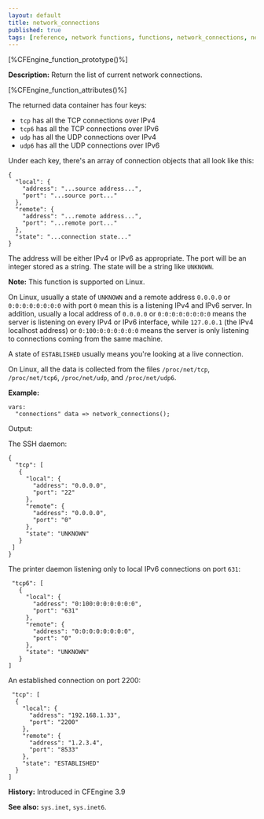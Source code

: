 ```yaml
---
layout: default
title: network_connections
published: true
tags: [reference, network functions, functions, network_connections, network, connections, inet, inet6, tcp, tcp6, udp, udp6]
---
```


[%CFEngine_function_prototype()%]

**Description:** Return the list of current network connections.

[%CFEngine_function_attributes()%]

The returned data container has four keys:

* `tcp` has all the TCP connections over IPv4
* `tcp6` has all the TCP connections over IPv6
* `udp` has all the UDP connections over IPv4
* `udp6` has all the UDP connections over IPv6

Under each key, there's an array of connection objects that all look like this:

```
{
  "local": {
    "address": "...source address...",
    "port": "...source port..."
  },
  "remote": {
    "address": "...remote address...",
    "port": "...remote port..."
  },
  "state": "...connection state..."
}
```

The address will be either IPv4 or IPv6 as appropriate. The port will
be an integer stored as a string. The state will be a string like
`UNKNOWN`.

**Note:** This function is supported on Linux.

On Linux, usually a state of `UNKNOWN` and a remote address `0.0.0.0`
or `0:0:0:0:0:0:0:0` with port `0` mean this is a listening IPv4 and
IPv6 server. In addition, usually a local address of `0.0.0.0` or
`0:0:0:0:0:0:0:0` means the server is listening on every IPv4 or IPv6
interface, while `127.0.0.1` (the IPv4 localhost address) or
`0:100:0:0:0:0:0:0` means the server is only listening to connections
coming from the same machine.

A state of `ESTABLISHED` usually means you're looking at a live
connection.

On Linux, all the data is collected from the files `/proc/net/tcp`,
`/proc/net/tcp6`, `/proc/net/udp`, and `/proc/net/udp6`.

**Example:**

```cf3
vars:
  "connections" data => network_connections();
```

Output:

The SSH daemon:

```
{
  "tcp": [
   {
     "local": {
       "address": "0.0.0.0",
       "port": "22"
     },
     "remote": {
       "address": "0.0.0.0",
       "port": "0"
     },
     "state": "UNKNOWN"
   }
 ]
}
```

The printer daemon listening only to local IPv6 connections on port `631`:

```
 "tcp6": [
   {
     "local": {
       "address": "0:100:0:0:0:0:0:0",
       "port": "631"
     },
     "remote": {
       "address": "0:0:0:0:0:0:0:0",
       "port": "0"
     },
     "state": "UNKNOWN"
   }
]
```

An established connection on port 2200:

```
 "tcp": [
  {
    "local": {
      "address": "192.168.1.33",
      "port": "2200"
    },
    "remote": {
      "address": "1.2.3.4",
      "port": "8533"
    },
    "state": "ESTABLISHED"
  }
]
```

**History:** Introduced in CFEngine 3.9

**See also:** `sys.inet`, `sys.inet6`.
